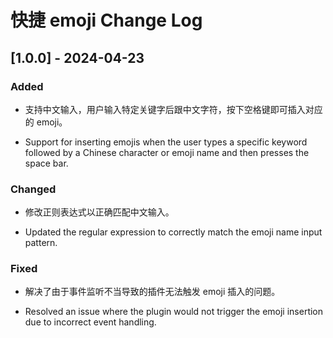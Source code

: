# 快捷 emoji Change Log

## [1.0.0] - 2024-04-23

### Added

- 支持中文输入，用户输入特定关键字后跟中文字符，按下空格键即可插入对应的 emoji。

- Support for inserting emojis when the user types a specific keyword followed by a Chinese character or emoji name and then presses the space bar.

### Changed

- 修改正则表达式以正确匹配中文输入。

- Updated the regular expression to correctly match the emoji name input pattern.

### Fixed

- 解决了由于事件监听不当导致的插件无法触发 emoji 插入的问题。

- Resolved an issue where the plugin would not trigger the emoji insertion due to incorrect event handling.
